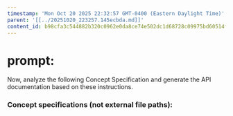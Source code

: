 ```yaml
---
timestamp: 'Mon Oct 20 2025 22:32:57 GMT-0400 (Eastern Daylight Time)'
parent: '[[../20251020_223257.145ecbda.md]]'
content_id: b98cfa3c544882b320c0962e0da8ce74e502dc1d68728c09975bd60514fd3e0c
---
```


# prompt:

Now, analyze the following Concept Specification and generate the API documentation based on these instructions.

### Concept specifications (not external file paths):
